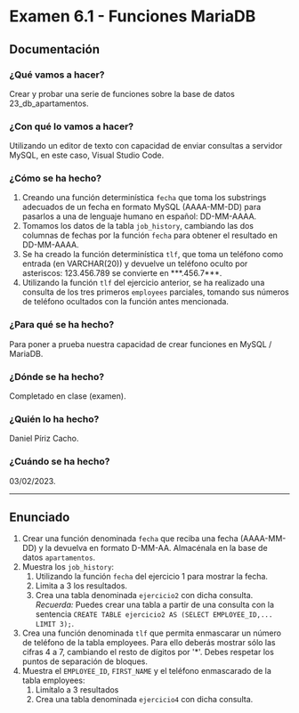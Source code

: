 # Examen 6.1 - Funciones MariaDB

## Documentación

### ¿Qué vamos a hacer?

Crear y probar una serie de funciones sobre la base de datos 23_db_apartamentos.

### ¿Con qué lo vamos a hacer?

Utilizando un editor de texto con capacidad de enviar consultas a servidor MySQL, en este caso, Visual Studio Code.

### ¿Cómo se ha hecho?

1. Creando una función determinística `fecha` que toma los substrings adecuados de un fecha en formato MySQL (AAAA-MM-DD) para pasarlos a una de lenguaje humano en español: DD-MM-AAAA.
2. Tomamos los datos de la tabla `job_history`, cambiando las dos columnas de fechas por la función `fecha` para obtener el resultado en DD-MM-AAAA.
3. Se ha creado la función determinística `tlf`, que toma un teléfono como entrada (en VARCHAR(20)) y devuelve un teléfono oculto por asteriscos: 123.456.789 se convierte en \*\*\*.456.7\*\*\*.
4. Utilizando la función `tlf` del ejercicio anterior, se ha realizado una consulta de los tres primeros `employees` parciales, tomando sus números de teléfono ocultados con la función antes mencionada.

### ¿Para qué se ha hecho?

Para poner a prueba nuestra capacidad de crear funciones en MySQL / MariaDB.

### ¿Dónde se ha hecho?

Completado en clase (examen).

### ¿Quién lo ha hecho?

Daniel Píriz Cacho.

### ¿Cuándo se ha hecho?

03/02/2023.

---

## Enunciado

1. Crear una función denominada `fecha` que reciba una fecha (AAAA-MM-DD) y la devuelva en formato D-MM-AA. Almacénala en la base de datos `apartamentos`.
2. Muestra los `job_history`:
    1. Utilizando la función `fecha` del ejercicio 1 para mostrar la fecha.
    2. Limita a 3 los resultados.
    3. Crea una tabla denominada `ejercicio2` con dicha consulta. 
    *Recuerda:* Puedes crear una tabla a partir de una consulta con la sentencia `CREATE TABLE ejercicio2 AS (SELECT EMPLOYEE_ID,... LIMIT 3);`.
3. Crea una función denominada `tlf` que permita enmascarar un número de teléfono de la tabla employees. Para ello deberás mostrar sólo las cifras 4 a 7, cambiando el resto de dígitos por '*'. Debes respetar los puntos de separación de bloques.
4. Muestra el `EMPLOYEE_ID`, `FIRST_NAME` y el teléfono enmascarado de la tabla employees:
    1. Limítalo a 3 resultados
    2. Crea una tabla denominada `ejercicio4` con dicha consulta.